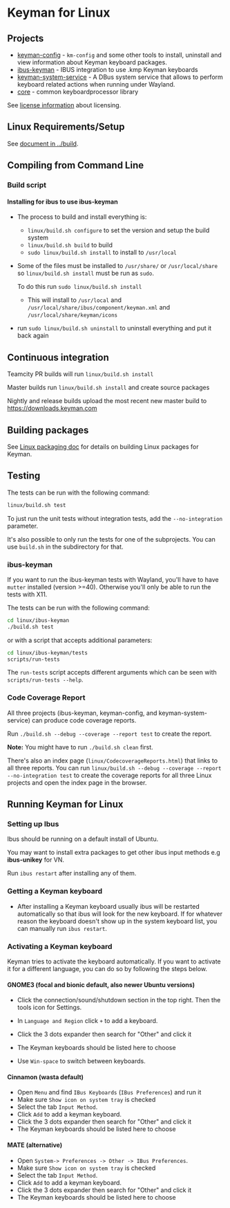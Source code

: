# Keyman for Linux

## Projects

- [keyman-config](../../linux/keyman-config) - `km-config` and some other tools
  to install, uninstall and view information about Keyman keyboard packages.
- [ibus-keyman](../../linux/ibus-keyman) - IBUS integration to use .kmp Keyman keyboards
- [keyman-system-service](../../linux/keyman-system-service) - A DBus system service
  that allows to perform keyboard related actions when running under Wayland.
- [core](../../core) - common keyboardprocessor library

See [license information](../../linux/LICENSE.md) about licensing.

## Linux Requirements/Setup

See [document in ../build](../build/linux-ubuntu.md).

## Compiling from Command Line

### Build script

#### Installing for ibus to use ibus-keyman

- The process to build and install everything is:

  - `linux/build.sh configure` to set the version and setup the build system
  - `linux/build.sh build` to build
  - `sudo linux/build.sh install` to install to `/usr/local`

- Some of the files must be installed to `/usr/share/` or `/usr/local/share`
  so `linux/build.sh install` must be run as `sudo`.

  To do this run `sudo linux/build.sh install`

  - This will install to `/usr/local` and
    `/usr/local/share/ibus/component/keyman.xml` and `/usr/local/share/keyman/icons`

- run `sudo linux/build.sh uninstall` to uninstall everything and put it back again

## Continuous integration

Teamcity PR builds will run `linux/build.sh install`

Master builds run `linux/build.sh install` and create source packages

Nightly and release builds upload the most recent new master build to <https://downloads.keyman.com>

## Building packages

See [Linux packaging doc](packaging.md)
for details on building Linux packages for Keyman.

## Testing

The tests can be run with the following command:

```bash
linux/build.sh test
```

To just run the unit tests without integration tests, add the
`--no-integration` parameter.

It's also possible to only run the tests for one of the subprojects. You
can use `build.sh` in the subdirectory for that.

### ibus-keyman

If you want to run the ibus-keyman tests with Wayland, you'll have to
have `mutter` installed (version >=40). Otherwise you'll only be able
to run the tests with X11.

The tests can be run with the following command:

```bash
cd linux/ibus-keyman
./build.sh test
```

or with a script that accepts additional parameters:

```bash
cd linux/ibus-keyman/tests
scripts/run-tests
```

The `run-tests` script accepts different arguments which can be seen with
`scripts/run-tests --help`.

### Code Coverage Report

All three projects (ibus-keyman, keyman-config, and keyman-system-service)
can produce code coverage reports.

Run `./build.sh --debug --coverage --report test` to create the report.

**Note:** You might have to run `./build.sh clean` first.

There's also an index page (`linux/CodecoverageReports.html`) that links to all
three reports. You can run
`linux/build.sh --debug --coverage --report --no-integration test`
to create the coverage reports for all three Linux projects and open the
index page in the browser.

## Running Keyman for Linux

### Setting up Ibus

Ibus should be running on a default install of Ubuntu.

You may want to install extra packages to get other ibus input methods e.g
**ibus-unikey** for VN.

Run `ibus restart` after installing any of them.

### Getting a Keyman keyboard

- After installing a Keyman keyboard usually ibus will be restarted
  automatically so that ibus will look for the new keyboard. If for
  whatever reason the keyboard doesn't show up in the system
  keyboard list, you can manually run `ibus restart`.

### Activating a Keyman keyboard

Keyman tries to activate the keyboard automatically. If you want to activate
it for a different language, you can do so by following the steps below.

#### GNOME3 (focal and bionic default, also newer Ubuntu versions)

- Click the connection/sound/shutdown section in the top right. Then the tools
  icon for Settings.

- In `Language and Region` click `+` to add a keyboard.
- Click the 3 dots expander then search for "Other" and click it
- The Keyman keyboards should be listed here to choose

- Use `Win-space` to switch between keyboards.

#### Cinnamon (wasta default)

- Open `Menu` and find `IBus Keyboards` (`IBus Preferences`) and run it
- Make sure `Show icon on system tray` is checked
- Select the tab `Input Method`.
- Click `Add` to add a keyman keyboard.
- Click the 3 dots expander then search for "Other" and click it
- The Keyman keyboards should be listed here to choose

#### MATE (alternative)

- Open `System-> Preferences -> Other -> IBus Preferences`.
- Make sure `Show icon on system tray` is checked
- Select the tab `Input Method`.
- Click `Add` to add a keyman keyboard.
- Click the 3 dots expander then search for "Other" and click it
- The Keyman keyboards should be listed here to choose
